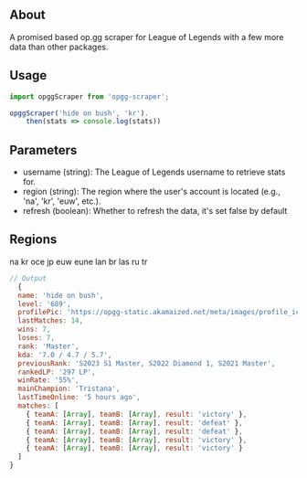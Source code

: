 ## About

A promised based op.gg scraper for League of Legends with a few more data than 
other packages.


## Usage

```javascript
import opggScraper from 'opgg-scraper';

opggScraper('hide on bush', 'kr').
    then(stats => console.log(stats))       
```

## Parameters
- username (string): The League of Legends username to retrieve stats for.
- region (string): The region where the user's account is located (e.g., 'na', 'kr', 'euw', etc.).
- refresh (boolean): Whether to refresh the data, it's set false by default


## Regions

na kr oce jp euw eune lan br las ru tr



```javascript
// Output
  {
  name: 'hide on bush',
  level: '689',
  profilePic: 'https://opgg-static.akamaized.net/meta/images/profile_icons/profileIcon6.jpg?image=q_auto,f_png,w_auto&v=1693456151155',
  lastMatches: 14,
  wins: 7,
  loses: 7,
  rank: 'Master',
  kda: '7.0 / 4.7 / 5.7',
  previousRank: 'S2023 S1 Master, S2022 Diamond 1, S2021 Master',
  rankedLP: '297 LP',
  winRate: '55%',
  mainChampion: 'Tristana',
  lastTimeOnline: '5 hours ago',
  matches: [
    { teamA: [Array], teamB: [Array], result: 'victory' },
    { teamA: [Array], teamB: [Array], result: 'defeat' },
    { teamA: [Array], teamB: [Array], result: 'defeat' },
    { teamA: [Array], teamB: [Array], result: 'victory' },
    { teamA: [Array], teamB: [Array], result: 'victory' }
  ]
}

```

